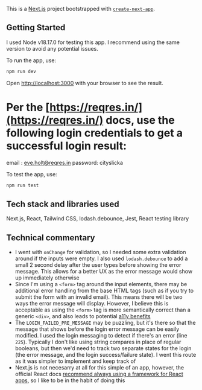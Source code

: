 This is a [Next.js](https://nextjs.org/) project bootstrapped with [`create-next-app`](https://github.com/vercel/next.js/tree/canary/packages/create-next-app).

## Getting Started

I used Node v18.17.0 for testing this app. I recommend using the same version to avoid any potential issues.

To run the app, use:

```bash
npm run dev
```

Open [http://localhost:3000](http://localhost:3000) with your browser to see the result.

# Per the [https://reqres.in/](https://reqres.in/) docs, use the following login credentials to get a successful login result:

email : eve.holt@reqres.in
password: cityslicka

To test the app, use:

```bash
npm run test
```

## Tech stack and libraries used

Next.js, React, Tailwind CSS, lodash.debounce, Jest, React testing library

## Technical commentary

- I went with `onChange` for validation, so I needed some extra validation around if the inputs were empty. I also used `lodash.debounce` to add a small 2 second delay after the user types before showing the error message. This allows for a better UX as the error message would show up immediately otherwise
- Since I'm using a `<form>` tag around the input elements, there may be additional error handling from the base HTML tags (such as if you try to submit the form with an invalid email). This means there will be two ways the error message will display. However, I believe this is acceptable as using the `<form>` tag is more semantically correct than a generic `<div>`, and also leads to potential [a11y benefits](https://www.w3.org/TR/2014/NOTE-WCAG20-TECHS-20140916/G184)
- The `LOGIN_FAILED_PRE_MESSAGE` may be puzzling, but it's there so that the message that shows before the login error message can be easily modified. I used the login messaging to detect if there's an error (line `225`). Typically I don't like using string compares in place of regular booleans, but then we'd need to track two separate states for the login (the error message, and the login success/failure state). I went this route as it was simpler to implement and keep track of
- Next.js is not necesarry at all for this simple of an app, however, the official React docs [recommend always using a framework for React apps](https://react.dev/learn/start-a-new-react-project), so I like to be in the habit of doing this
